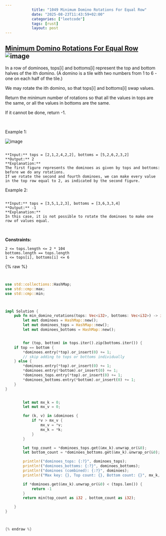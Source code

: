 ```yaml
---
            title: "1049 Minimum Domino Rotations For Equal Row"
            date: "2025-08-23T11:43:59+02:00"
            categories: ["leetcode"]
            tags: [rust]
            layout: post
---
```

            
## [Minimum Domino Rotations For Equal Row](https://leetcode.com/problems/minimum-domino-rotations-for-equal-row) ![image](https://img.shields.io/badge/Difficulty-Medium-orange)

In a row of dominoes, tops[i] and bottoms[i] represent the top and bottom halves of the ith domino. (A domino is a tile with two numbers from 1 to 6 - one on each half of the tile.)

We may rotate the ith domino, so that tops[i] and bottoms[i] swap values.

Return the minimum number of rotations so that all the values in tops are the same, or all the values in bottoms are the same.

If it cannot be done, return -1.

 

Example 1:

![image](https://assets.leetcode.com/uploads/2021/05/14/domino.png)
```

**Input:** tops = [2,1,2,4,2,2], bottoms = [5,2,6,2,3,2]
**Output:** 2
**Explanation:** 
The first figure represents the dominoes as given by tops and bottoms: before we do any rotations.
If we rotate the second and fourth dominoes, we can make every value in the top row equal to 2, as indicated by the second figure.

```

Example 2:

```

**Input:** tops = [3,5,1,2,3], bottoms = [3,6,3,3,4]
**Output:** -1
**Explanation:** 
In this case, it is not possible to rotate the dominoes to make one row of values equal.

```

 

**Constraints:**

	2 <= tops.length <= 2 * 104
	bottoms.length == tops.length
	1 <= tops[i], bottoms[i] <= 6

{% raw %}


```rust


use std::collections::HashMap;
use std::cmp::max;
use std::cmp::min;



impl Solution {
    pub fn min_domino_rotations(tops: Vec<i32>, bottoms: Vec<i32>) -> i32 {
        let mut dominoes = HashMap::new();
        let mut dominoes_tops = HashMap::new();
        let mut dominoes_bottoms = HashMap::new();


        for (top, bottom) in tops.iter().zip(bottoms.iter()) {
    if top == bottom {
        *dominoes.entry(*top).or_insert(0) += 1;
        // skip adding to tops or bottoms individually
    } else {
        *dominoes.entry(*top).or_insert(0) += 1;
        *dominoes.entry(*bottom).or_insert(0) += 1;
        *dominoes_tops.entry(*top).or_insert(0) += 1;
        *dominoes_bottoms.entry(*bottom).or_insert(0) += 1;
    }
}


        let mut mx_k = 0;
        let mut mx_v = 0;

        for (k, v) in &dominoes {
            if *v > mx_v {
                mx_v = *v;
                mx_k = *k;
            }
        }

        let top_count = *dominoes_tops.get(&mx_k).unwrap_or(&0);
        let bottom_count = *dominoes_bottoms.get(&mx_k).unwrap_or(&0);

        println!("dominoes_tops: {:?}", dominoes_tops);
        println!("dominoes_bottoms: {:?}", dominoes_bottoms);
        println!("dominoes (combined): {:?}", dominoes);
        println!("Max key: {}, Top count: {}, Bottom count: {}", mx_k, top_count, bottom_count);

        if *dominoes.get(&mx_k).unwrap_or(&0) < (tops.len()) {
            return -1
        }
        return min(top_count as i32 , bottom_count as i32);

    }
}



{% endraw %}
```
